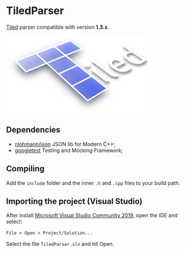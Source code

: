 # TiledParser

[Tiled](https://www.mapeditor.org/) parser compatible with version **1.3.x**.

![](.github/tiled-logo.png?raw=true "Tiled")

## Dependencies

- [nlohmann/json](https://github.com/nlohmann/json) JSON lib for Modern C++;
- [googletest](https://github.com/google/googletest) Testing and Mocking Framework;

## Compiling

Add the `include` folder and the inner `.h` and `.cpp` files to your build path.

## Importing the project (Visual Studio)

After install [Microsoft Visual Studio Community 2019](https://visualstudio.microsoft.com/downloads/), open the IDE and select:

```
File > Open > Project/Solution...
```

Select the file `TiledParser.sln` and hit Open.
